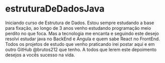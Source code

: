 # estruturaDeDadosJava
Iniciando curso de Estrutura de Dados. Estou sempre estudando a base para fixação, ao longo de 3 anos venho estudando programação meio perdito no que foca.
Mas a tecnologia me encanta e seguindo este desejo resolvi estudar java no BackEnd e Angula e quem sabe React no FrontEnd.
Todos os projetos de estudo que venho praticando irei postar aqui e em outro GitHub @brutos212 que tenho. 
A todos que lerem este depoimento desejos a vocês sucesso na vida. 
